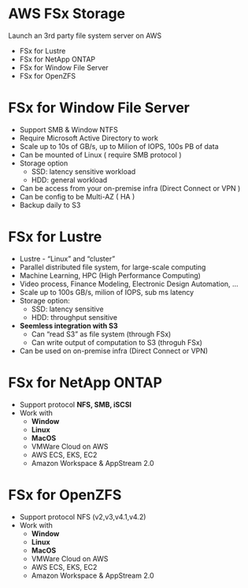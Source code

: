 # AWS FSx Storage

Launch an 3rd party file system server on AWS

- FSx for Lustre
- FSx for NetApp ONTAP
- FSx for Window File Server
- FSx for OpenZFS

# FSx for Window File Server

- Support SMB & Window NTFS
- Require Microsoft Active Directory to work
- Scale up to 10s of GB/s, up to Milion of IOPS, 100s PB of data
- Can be mounted of Linux ( require SMB protocol )
- Storage option
    - SSD: latency sensitive workload
    - HDD: general workload
- Can be access from your on-premise infra (Direct Connect or VPN )
- Can be config to be Multi-AZ ( HA )
- Backup daily to S3

# FSx for Lustre

- Lustre - “Linux” and “cluster”
- Parallel distributed file system, for large-scale computing
- Machine Learning, HPC (High Performance Computing)
- Video process, Finance Modeling, Electronic Design Automation, …
- Scale up to 100s GB/s, milion of IOPS, sub ms latency
- Storage option:
    - SSD: latency sensitive
    - HDD: throughput sensitive
- **Seemless integration with S3**
    - Can “read S3” as file system (through FSx)
    - Can write output of computation to S3 (throguh FSx)
- Can be used on on-premise infra (Direct Connect or VPN)

# FSx for NetApp ONTAP

- Support protocol **NFS, SMB, iSCSI**
- Work with
    - **Window**
    - **Linux**
    - **MacOS**
    - VMWare Cloud on AWS
    - AWS ECS, EKS, EC2
    - Amazon Workspace & AppStream 2.0

# FSx for OpenZFS

- Support protocol NFS (v2,v3,v4.1,v4.2)
- Work with
    - **Window**
    - **Linux**
    - **MacOS**
    - VMWare Cloud on AWS
    - AWS ECS, EKS, EC2
    - Amazon Workspace & AppStream 2.0
